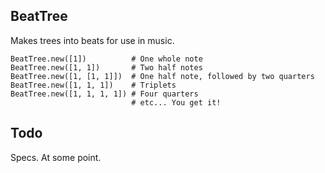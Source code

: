 ## BeatTree

Makes trees into beats for use in music.

    BeatTree.new([1])          # One whole note
    BeatTree.new([1, 1])       # Two half notes
    BeatTree.new([1, [1, 1]])  # One half note, followed by two quarters
    BeatTree.new([1, 1, 1])    # Triplets
    BeatTree.new([1, 1, 1, 1]) # Four quarters
                               # etc... You get it!

## Todo

Specs. At some point.

